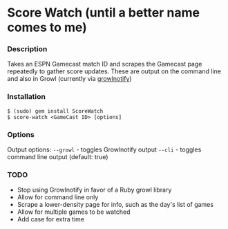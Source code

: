 # Score Watch (until a better name comes to me)

### Description
Takes an ESPN Gamecast match ID and scrapes the Gamecast page repeatedly to gather score updates. These are output on the command line and also in Growl (currently via [growlnotify](http://growl.info/extras.php#growlnotify))

### Installation
```
$ (sudo) gem install ScoreWatch
$ score-watch <GameCast ID> [options]
```

### Options
Output options:
`--growl` - toggles Growlnotify output
`--cli` - toggles command line output (default: true)

### TODO
* Stop using Growlnotify in favor of a Ruby growl library
* Allow for command line only
* Scrape a lower-density page for info, such as the day's list of games
* Allow for multiple games to be watched
* Add case for extra time
